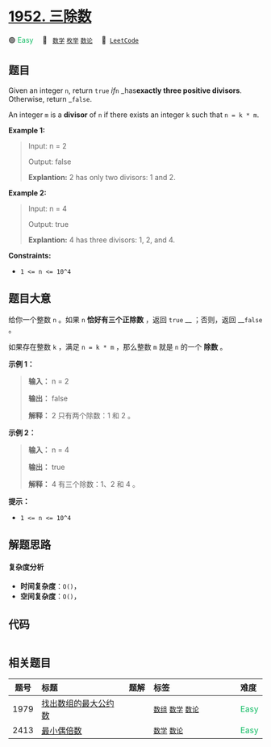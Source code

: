# [1952. 三除数](https://leetcode.com/problems/three-divisors)

🟢 <font color=#15bd66>Easy</font>&emsp; 🔖&ensp; [`数学`](/leetcode/outline/tag/math.md) [`枚举`](/leetcode/outline/tag/enumeration.md) [`数论`](/leetcode/outline/tag/number-theory.md)&emsp; 🔗&ensp;[`LeetCode`](https://leetcode.com/problems/three-divisors)

## 题目

Given an integer `n`, return `true` _if_`n` _has**exactly three positive
divisors**. Otherwise, return _`false`.

An integer `m` is a **divisor** of `n` if there exists an integer `k` such
that `n = k * m`.



**Example 1:**

> Input: n = 2
> 
> Output: false
> 
> **Explantion:** 2 has only two divisors: 1 and 2.

**Example 2:**

> Input: n = 4
> 
> Output: true
> 
> **Explantion:** 4 has three divisors: 1, 2, and 4.

**Constraints:**

  * `1 <= n <= 10^4`


## 题目大意

给你一个整数 `n` 。如果 `n` **恰好有三个正除数** ，返回 `true` __ ；否则，返回 __`false` 。

如果存在整数 `k` ，满足 `n = k * m` ，那么整数 `m` 就是 `n` 的一个 **除数** 。



**示例 1：**

> 
> 
> 
> 
> 
> **输入：** n = 2
> 
> **输出：** false
> 
> **解释：** 2 只有两个除数：1 和 2 。

**示例 2：**

> 
> 
> 
> 
> 
> **输入：** n = 4
> 
> **输出：** true
> 
> **解释：** 4 有三个除数：1、2 和 4 。
> 
> 



**提示：**

  * `1 <= n <= 10^4`


## 解题思路

#### 复杂度分析

- **时间复杂度**：`O()`，
- **空间复杂度**：`O()`，

## 代码

```javascript

```

## 相关题目

<!-- prettier-ignore -->
| 题号 | 标题 | 题解 | 标签 | 难度 |
| :------: | :------ | :------: | :------ | :------ |
| 1979 | [找出数组的最大公约数](https://leetcode.com/problems/find-greatest-common-divisor-of-array) |  |  [`数组`](/leetcode/outline/tag/array.md) [`数学`](/leetcode/outline/tag/math.md) [`数论`](/leetcode/outline/tag/number-theory.md) | <font color=#15bd66>Easy</font> |
| 2413 | [最小偶倍数](https://leetcode.com/problems/smallest-even-multiple) |  |  [`数学`](/leetcode/outline/tag/math.md) [`数论`](/leetcode/outline/tag/number-theory.md) | <font color=#15bd66>Easy</font> |

<style>
.blue {
    background-color: #096dd9;
    padding: 0.25rem 0.5rem;
    margin: 0;
    font-size: 0.85em;
    border-radius: 3px;
    color: white;
    font-weight: 500;
}
table th:first-of-type { width: 10%; }
table th:nth-of-type(2) { width: 35%; }
table th:nth-of-type(3) { width: 10%; }
table th:nth-of-type(4) { width: 35%; }
table th:nth-of-type(5) { width: 10%; }
</style>
